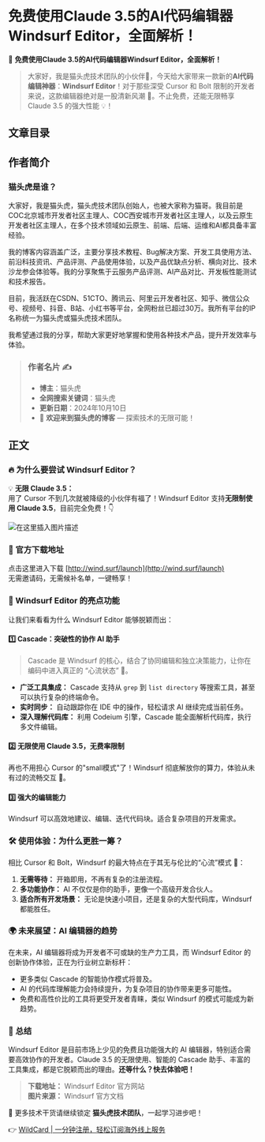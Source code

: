 # 免费使用Claude 3.5的AI代码编辑器Windsurf Editor，全面解析！

🚀 **免费使用Claude 3.5的AI代码编辑器Windsurf Editor，全面解析！**

> 大家好，我是猫头虎技术团队的小伙伴🐯，今天给大家带来一款新的**AI代码编辑神器**：**Windsurf Editor**！对于那些深受 Cursor 和 Bolt 限制的开发者来说，这款编辑器绝对是一股清新风潮 🌊。不止免费，还能无限畅享 Claude 3.5 的强大性能 💡！

## 文章目录

## 作者简介

### 猫头虎是谁？

大家好，我是猫头虎，猫头虎技术团队创始人，也被大家称为猫哥。我目前是COC北京城市开发者社区主理人、COC西安城市开发者社区主理人，以及云原生开发者社区主理人，在多个技术领域如云原生、前端、后端、运维和AI都具备丰富经验。

我的博客内容涵盖广泛，主要分享技术教程、Bug解决方案、开发工具使用方法、前沿科技资讯、产品评测、产品使用体验，以及产品优缺点分析、横向对比、技术沙龙参会体验等。我的分享聚焦于云服务产品评测、AI产品对比、开发板性能测试和技术报告。

目前，我活跃在CSDN、51CTO、腾讯云、阿里云开发者社区、知乎、微信公众号、视频号、抖音、B站、小红书等平台，全网粉丝已超过30万。我所有平台的IP名称统一为猫头虎或猫头虎技术团队。

我希望通过我的分享，帮助大家更好地掌握和使用各种技术产品，提升开发效率与体验。

> ### 作者名片 ✍️
> - **博主**：猫头虎
> - **全网搜索关键词**：猫头虎
> - **更新日期**：2024年10月10日
> - 🌟 **欢迎来到猫头虎的博客** — 探索技术的无限可能！

## 正文

### **🔥 为什么要尝试 Windsurf Editor？**

💡 **无限 Claude 3.5：**  
用了 Cursor 不到几次就被降级的小伙伴有福了！Windsurf Editor 支持**无限制使用 Claude 3.5**，目前完全免费！👇

![在这里插入图片描述](https://bbtdd.com/img/08820054627.webp)

### **📝 官方下载地址**

点击这里进入下载 [http://wind.surf/launch](http://wind.surf/launch)  
无需邀请码，无需候补名单，一键畅享！

### **🌟 Windsurf Editor 的亮点功能**

让我们来看看为什么 Windsurf Editor 能够脱颖而出：

#### 1️⃣ **Cascade：突破性的协作 AI 助手**

> Cascade 是 Windsurf 的核心，结合了协同编辑和独立决策能力，让你在编码中进入真正的 “心流状态” 🌊。

- **广泛工具集成：** Cascade 支持从 `grep` 到 `list directory` 等搜索工具，甚至可以执行复杂的终端命令。
- **实时同步：** 自动跟踪你在 IDE 中的操作，轻松请求 AI 继续完成当前任务。
- **深入理解代码库：** 利用 Codeium 引擎，Cascade 能全面解析代码库，执行多文件编辑。

#### 2️⃣ **无限使用 Claude 3.5，无费率限制**

再也不用担心 Cursor 的"small模式"了！Windsurf 彻底解放你的算力，体验从未有过的流畅交互 🚀。

#### 3️⃣ **强大的编辑能力**

Windsurf 可以高效地建议、编辑、迭代代码块。适合复杂项目的开发需求。

### **🛠 使用体验：为什么更胜一筹？**

相比 Cursor 和 Bolt，Windsurf 的最大特点在于其无与伦比的“心流”模式 🌊：

1. **无需等待：** 开箱即用，不再有复杂的注册流程。
2. **多功能协作：** AI 不仅仅是你的助手，更像一个高级开发合伙人。
3. **适合所有开发场景：** 无论是快速小项目，还是复杂的大型代码库，Windsurf 都能胜任。

### **🌍 未来展望：AI 编辑器的趋势**

在未来，AI 编辑器将成为开发者不可或缺的生产力工具，而 Windsurf Editor 的创新协作体验，正在为行业树立新标杆：

- 更多类似 Cascade 的智能协作模式将普及。
- AI 的代码库理解能力会持续提升，为复杂项目的协作带来更多可能性。
- 免费和高性价比的工具将更受开发者青睐，类似 Windsurf 的模式可能成为新趋势。

### **🎯 总结**

Windsurf Editor 是目前市场上少见的免费且功能强大的 AI 编辑器，特别适合需要高效协作的开发者。Claude 3.5 的无限使用、智能的 Cascade 助手、丰富的工具集成，都是它脱颖而出的理由。**还等什么？快去体验吧！**

> **下载地址：** Windsurf Editor 官方网站  
> **图片来源：** Windsurf 官方文档

🎉 更多技术干货请继续锁定 **猫头虎技术团队**，一起学习进步吧！

👉 [WildCard | 一分钟注册，轻松订阅海外线上服务](https://bbtdd.com/WildCard)